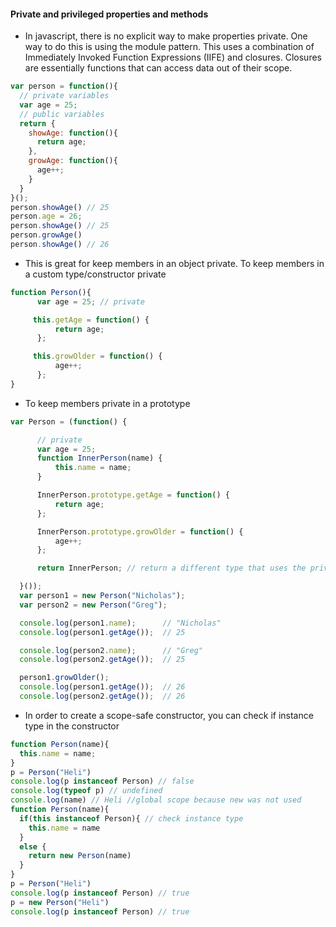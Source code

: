 #### Private and privileged properties and methods
* In javascript, there is no explicit way to make properties private. One way to do this is using the module pattern. This uses a combination of Immediately Invoked Function Expressions (IIFE) and closures. Closures are essentially functions that can access data out of their scope.
```javascript
var person = function(){
  // private variables
  var age = 25;
  // public variables
  return {
    showAge: function(){
      return age;
    },
    growAge: function(){
      age++;
    }
  }
}();
person.showAge() // 25
person.age = 26;
person.showAge() // 25
person.growAge()
person.showAge() // 26
```
* This is great for keep members in an object private. To keep members in a custom type/constructor private
```javascript
function Person(){
      var age = 25; // private

     this.getAge = function() {
          return age;
      };

     this.growOlder = function() {
          age++;
      };
}
```
* To keep members private in a prototype
```javascript
var Person = (function() {

      // private
      var age = 25;
      function InnerPerson(name) {
          this.name = name;
      }

      InnerPerson.prototype.getAge = function() {
          return age;
      };

      InnerPerson.prototype.growOlder = function() {
          age++;
      };

      return InnerPerson; // return a different type that uses the private properties

  }());
  var person1 = new Person("Nicholas");
  var person2 = new Person("Greg");

  console.log(person1.name);      // "Nicholas"
  console.log(person1.getAge());  // 25

  console.log(person2.name);      // "Greg"
  console.log(person2.getAge());  // 25

  person1.growOlder();
  console.log(person1.getAge());  // 26
  console.log(person2.getAge());  // 26
```
* In order to create a scope-safe constructor, you can check if instance type in the constructor
```javascript
function Person(name){
  this.name = name;
}
p = Person("Heli")
console.log(p instanceof Person) // false
console.log(typeof p) // undefined
console.log(name) // Heli //global scope because new was not used
function Person(name){
  if(this instanceof Person){ // check instance type
    this.name = name
  }
  else {
    return new Person(name)
  }
}
p = Person("Heli")
console.log(p instanceof Person) // true
p = new Person("Heli")
console.log(p instanceof Person) // true
```
